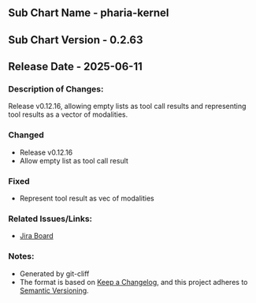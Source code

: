 ## Sub Chart Name - pharia-kernel
## Sub Chart Version - 0.2.63
## Release Date - 2025-06-11

### Description of Changes:

Release v0.12.16, allowing empty lists as tool call results and representing tool results as a vector of modalities.

### Changed

- Release v0.12.16
- Allow empty list as tool call result

### Fixed

- Represent tool result as vec of modalities

### Related Issues/Links:
- [Jira Board](https://aleph-alpha.atlassian.net/jira/software/projects/PK/boards/160)

### Notes:
- Generated by git-cliff
- The format is based on [Keep a Changelog](https://keepachangelog.com/en/1.0.0/),
and this project adheres to [Semantic Versioning](https://semver.org/spec/v2.0.0.html).
